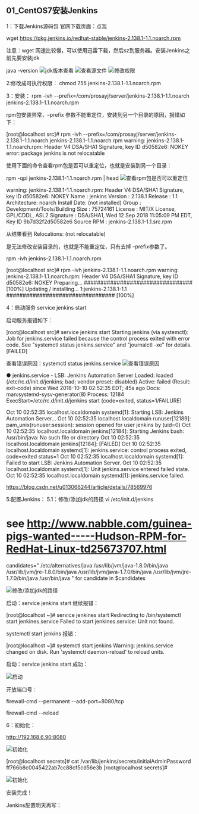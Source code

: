 ## 01_CentOS7安装Jenkins

1：下载Jenkins源码包
官网下载页面：点我

wget https://pkg.jenkins.io/redhat-stable/jenkins-2.138.1-1.1.noarch.rpm

注意：wget 网速比较慢，可以使用迅雷下载，然后sz到服务器。安装Jenkins之前先要安装jdk

java -version
![jdk版本查看](./imgs/01_CentOS7安装Jenkins/00.png)
![查看源文件](./imgs/01_CentOS7安装Jenkins/01.png)
![修改权限](./imgs/01_CentOS7安装Jenkins/02.png)





2:修改成可执行权限：
chmod 755 jenkins-2.138.1-1.1.noarch.rpm 



3：安装：
 rpm -ivh --prefix=/com/prosayj/server/jenkins-2.138.1-1.1.noarch jenkins-2.138.1-1.1.noarch.rpm 

rpm包安装异常，–prefix 参数不能重定位，安装到另一个目录的原因，报错如下：

[root@localhost src]# rpm -ivh --prefix=/com/prosayj/server/jenkins-2.138.1-1.1.noarch jenkins-2.138.1-1.1.noarch.rpm 
warning: jenkins-2.138.1-1.1.noarch.rpm: Header V4 DSA/SHA1 Signature, key ID d50582e6: NOKEY
error: package jenkins is not relocatable

使用下面的命令查看rpm包是否可以重定位，也就是安装到另一个目录：

 

rpm -qpi jenkins-2.138.1-1.1.noarch.rpm | head
![查看rpm包是否可以重定位](./imgs/01_CentOS7安装Jenkins/03.png)



warning: jenkins-2.138.1-1.1.noarch.rpm: Header V4 DSA/SHA1 Signature, key ID d50582e6: NOKEY
Name : jenkins
Version : 2.138.1
Release : 1.1
Architecture: noarch
Install Date: (not installed)
Group : Development/Tools/Building
Size : 75724161
License : MIT/X License, GPL/CDDL, ASL2
Signature : DSA/SHA1, Wed 12 Sep 2018 11:05:09 PM EDT, Key ID 9b7d32f2d50582e6
Source RPM : jenkins-2.138.1-1.1.src.rpm

从结果看到 
Relocations: (not relocatable)

是无法修改安装目录的，也就是不能重定位，只有去掉 –prefix参数了。

rpm -ivh jenkins-2.138.1-1.1.noarch.rpm

[root@localhost src]# rpm -ivh jenkins-2.138.1-1.1.noarch.rpm 
warning: jenkins-2.138.1-1.1.noarch.rpm: Header V4 DSA/SHA1 Signature, key ID d50582e6: NOKEY
Preparing... ################################# [100%]
Updating / installing...
1:jenkins-2.138.1-1.1 ################################# [100%]

4：启动服务
service jenkins start

启动服务报错如下：

[root@localhost src]# service jenkins start
Starting jenkins (via systemctl): Job for jenkins.service failed because the control process exited with error code. See "systemctl status jenkins.service" and "journalctl -xe" for details.
[FAILED]



查看错误原因：systemctl status jenkins.service
![查看错误原因](./imgs/01_CentOS7安装Jenkins/04.png)



● jenkins.service - LSB: Jenkins Automation Server
Loaded: loaded (/etc/rc.d/init.d/jenkins; bad; vendor preset: disabled)
Active: failed (Result: exit-code) since Wed 2018-10-10 02:52:35 EDT; 45s ago
Docs: man:systemd-sysv-generator(8)
Process: 12184 ExecStart=/etc/rc.d/init.d/jenkins start (code=exited, status=1/FAILURE)

Oct 10 02:52:35 localhost.localdomain systemd[1]: Starting LSB: Jenkins Automation Server...
Oct 10 02:52:35 localhost.localdomain runuser[12189]: pam_unix(runuser:session): session opened for user jenkins by (uid=0)
Oct 10 02:52:35 localhost.localdomain jenkins[12184]: Starting Jenkins bash: /usr/bin/java: No such file or directory
Oct 10 02:52:35 localhost.localdomain jenkins[12184]: [FAILED]
Oct 10 02:52:35 localhost.localdomain systemd[1]: jenkins.service: control process exited, code=exited status=1
Oct 10 02:52:35 localhost.localdomain systemd[1]: Failed to start LSB: Jenkins Automation Server.
Oct 10 02:52:35 localhost.localdomain systemd[1]: Unit jenkins.service entered failed state.
Oct 10 02:52:35 localhost.localdomain systemd[1]: jenkins.service failed.

 

 

https://blog.csdn.net/u013066244/article/details/78569976

 

5:配置Jenkins：
5.1：修改/添加jdk的路径
vi /etc/init.d/jenkins

# see http://www.nabble.com/guinea-pigs-wanted-----Hudson-RPM-for-RedHat-Linux-td25673707.html
candidates="
/etc/alternatives/java
/usr/lib/jvm/java-1.8.0/bin/java
/usr/lib/jvm/jre-1.8.0/bin/java
/usr/lib/jvm/java-1.7.0/bin/java
/usr/lib/jvm/jre-1.7.0/bin/java
/usr/bin/java
"
for candidate in $candidates

![修改/添加jdk的路径](./imgs/01_CentOS7安装Jenkins/05.png)

启动：service jenkins start 继续报错：

[root@localhost ~]# service jenkines start
Redirecting to /bin/systemctl start jenkines.service
Failed to start jenkines.service: Unit not found.

systemctl start jenkins 报错：

[root@localhost ~]# systemctl start jenkins
Warning: jenkins.service changed on disk. Run 'systemctl daemon-reload' to reload units.

 

启动：service jenkins start 成功：

![启动](./imgs/01_CentOS7安装Jenkins/06.png)

开放端口号：

firewall-cmd --permanent --add-port=8080/tcp

firewall-cmd --reload 

6：初始化：
 

http://192.168.6.90:8080

![初始化](./imgs/01_CentOS7安装Jenkins/07.png)
 


[root@localhost secrets]# cat /var/lib/jenkins/secrets/initialAdminPassword 
ff766b8c0045422ab7cc88cf5cd56e3b
[root@localhost secrets]#


![初始化](./imgs/01_CentOS7安装Jenkins/08.png)


安装完成！



Jenkins配置明天再写：